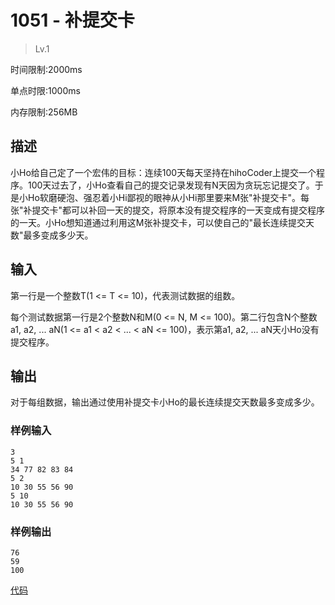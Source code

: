 # 1051 - 补提交卡
>Lv.1

时间限制:2000ms

单点时限:1000ms

内存限制:256MB

## 描述

小Ho给自己定了一个宏伟的目标：连续100天每天坚持在hihoCoder上提交一个程序。100天过去了，小Ho查看自己的提交记录发现有N天因为贪玩忘记提交了。于是小Ho软磨硬泡、强忍着小Hi鄙视的眼神从小Hi那里要来M张"补提交卡"。每张"补提交卡"都可以补回一天的提交，将原本没有提交程序的一天变成有提交程序的一天。小Ho想知道通过利用这M张补提交卡，可以使自己的"最长连续提交天数"最多变成多少天。

## 输入

第一行是一个整数T(1 <= T <= 10)，代表测试数据的组数。

每个测试数据第一行是2个整数N和M(0 <= N, M <= 100)。第二行包含N个整数a1, a2, ... aN(1 <= a1 < a2 < ... < aN <= 100)，表示第a1, a2, ...  aN天小Ho没有提交程序。

## 输出

对于每组数据，输出通过使用补提交卡小Ho的最长连续提交天数最多变成多少。

### 样例输入
    3  
    5 1  
    34 77 82 83 84  
    5 2  
    10 30 55 56 90  
    5 10  
    10 30 55 56 90
    
### 样例输出
    76  
    59
    100
    
[代码](./Main.java)